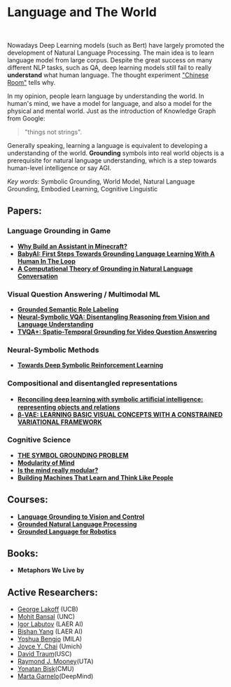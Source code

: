 # Language and The World
<br>

Nowadays Deep Learning models (such as Bert) have largely promoted the development of Natural Language Processing. The main idea is to learn language model from large corpus. Despite the great success on many different NLP tasks, such as QA, deep learning models still fail to really **understand** what human language. The thought experiment ["Chinese Room"](https://en.wikipedia.org/wiki/Chinese_room) tells why.
<br>

In my opinion, people learn language by understanding the world. In human's mind, we have a model for language, and also a model for the physical and mental world. Just as the introduction of Knowledge Graph from Google:

>"things not strings".

Generally speaking, learning a language is equivalent to developing a understanding of the world. **Grounding** symbols into real world objects is a prerequisite for natural language understanding, which is a step towards human-level intelligence or say AGI.

*Key words*: Symbolic Grounding,  World Model,  Natural Language Grounding, Embodied Learning, Cognitive Linguistic 


## Papers:
### Language Grounding in Game
* [**Why Build an Assistant in Minecraft?**](https://research.fb.com/publications/why-build-an-assistant-in-minecraft/)
* [**BabyAI: First Steps Towards Grounding Language Learning With A Human In The Loop**](https://arxiv.org/pdf/1810.08272.pdf)
* [**A Computational Theory of Grounding in Natural Language Conversation**](https://apps.dtic.mil/dtic/tr/fulltext/u2/a289894.pdf)


### Visual Question Answering / Multimodal ML
* [**Grounded Semantic Role Labeling**](https://www.aclweb.org/anthology/N16-1019.pdf)
* [**Neural-Symbolic VQA: Disentangling Reasoning from Vision and Language Understanding**]()
* [**TVQA+: Spatio-Temporal Grounding for Video Question Answering**](https://arxiv.org/pdf/1904.11574.pdf)


### Neural-Symbolic Methods
* [**Towards Deep Symbolic Reinforcement Learning**](https://arxiv.org/pdf/1609.05518.pdf)


### Compositional and disentangled representations
* [**Reconciling deep learning with symbolic artiﬁcial intelligence: representing objects and relations**](https://www.sciencedirect.com/science/article/pii/S2352154618301943)
* [**β-VAE: LEARNING BASIC VISUAL CONCEPTS WITH A CONSTRAINED VARIATIONAL FRAMEWORK**](https://pdfs.semanticscholar.org/a902/26c41b79f8b06007609f39f82757073641e2.pdf)


### Cognitive Science
* [**THE SYMBOL GROUNDING PROBLEM**](https://eprints.soton.ac.uk/250382/1/symgro.pdf)
* [**Modularity of Mind**](https://plato.stanford.edu/entries/modularity-mind/#WhatMentModu)
* [**Is the mind really modular?**](http://www.subcortex.com/PrinzModularity.pdf)
* [**Building Machines That Learn and Think Like People**](https://arxiv.org/pdf/1604.00289.pdf)


## Courses:
* [**Language Grounding to Vision and Control**](https://katefvision.github.io/LanguageGrounding/#readings)
* [**Grounded Natural Language Processing**](https://www.cs.utexas.edu/~mooney/gnlp/)
* [**Grounded Language for Robotics**](http://www.cs.unc.edu/~mbansal/teaching/robonlp-seminar-spring17.html) 


## Books:
* **Metaphors We Live by**


## Active Researchers:
* [George Lakoff](https://georgelakoff.com) (UCB)
* [Mohit Bansal](http://www.cs.unc.edu/~mbansal/prospective-students.html) (UNC)
* [Igor Labutov](https://igorlabutov.com) (LAER AI) 
* [Bishan Yang](http://www.cs.cmu.edu/~bishan/) (LAER AI)
* [Yoshua Bengio](https://mila.quebec/en/yoshua-bengio/) (MILA)
* [Joyce Y. Chai](http://www.cse.msu.edu/~jchai/) (Umich)
* [David Traum](http://people.ict.usc.edu/~traum/)(USC)
* [Raymond J. Mooney](https://www.cs.utexas.edu/users/mooney/)(UTA)
* [Yonatan Bisk](https://yonatanbisk.com)(CMU)
* [Marta Garnelo](https://www.martagarnelo.com)(DeepMind)






